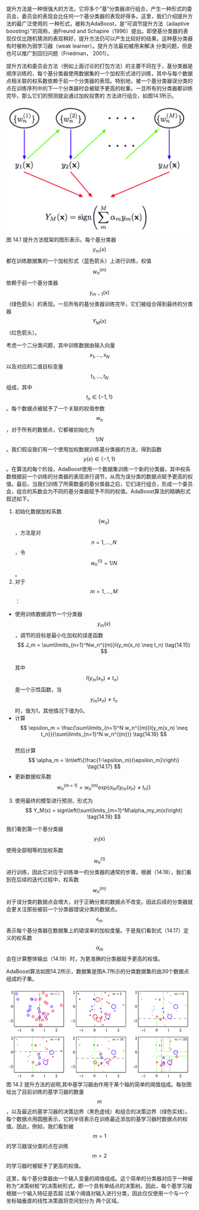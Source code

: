 提升方法是一种很强大的方法，它将多个“基”分类器进行组合，产生一种形式的委员会，委员会的表现会比任何一个基分类器的表现好得多。这里，我们介绍提升方法的最广泛使用的 一种形式，被称为AdaBoost，是“可调节提升方法（adaptive boosting）”的简称，由Freund and Schapire（1996）提出。即使基分类器的表现仅仅比随机猜测的表现稍好，提升方法仍可以产生比较好的结果。这种基分类器有时被称为弱学习器（weak learner）。提升方法最初被用来解决 分类问题，但是也可以推广到回归问题（Friedman， 2001）。    

提升方法和委员会方法（例如上面讨论的打包方法）的主要不同在于，基分类器是顺序训练的，每个基分类器使用数据集的一个加权形式进行训练，其中与每个数据点相关联的权系数依赖于前一个分类器的表现。特别地，被一个基分类器误分类的点在训练序列中的下一个分类器时会被赋予更高的权重。一旦所有的分类器都训练完毕，那么它们的预测就会通过加权投票的 方法进行组合，如图14.1所示。    

![图 14-1](images/14_1.png)      
图 14.1 提升方法框架的图形表示。每个基分类器$$ y_m(x) $$都在训练数据集的一个加权形式（蓝色箭头）上进行训练，权值$$ w_n^{(m)} $$依赖于前一个基分类器$$ y_{m-1}(x) $$（绿色箭头）的表现。一旦所有的基分类器训练完毕，它们被组合得到最终的分类器$$ Y_M(x) $$（红色箭头）。

考虑一个二分类问题，其中训练数据由输入向量$$ x_1,...,x_N $$以及对应的二值目标变量$$ t_1,...,t_N $$组成，其中$$ t_n \in \{−1,1\} $$。每个数据点被赋予了一个关联的权值参数$$ w_n $$，对于所有的数据点，它都被初始化为$$ 1 / N $$。我们假设我们有一个使用加权数据训练基分类器的方法，得到函数$$ y(x) \in \{−1,1\} $$。在算法的每个阶段，AdaBoost使用一个数据集训练一个新的分类器，其中权系数根据前一个训练的分类器的表现进行调节，从而为误分类的数据点赋予更高的权值。最后，当我们训练了所需数量的基分类器之后，它们进行组合，形成一个委员会，组合的系数会为不同的基分类器赋予不同的权值。AdaBoost算法的精确形式叙述如下。    

1. 初始化数据加权系数$$ \{w_n\} $$，方法是对$$ n = 1,...,N $$，令$$ w_n^{(1)} = 1 / N $$。    
2. 对于$$ m = 1,...,M $$：    
* 使用训练数据调节一个分类器$$ y_m(x) $$，调节的目标是最小化加权的误差函数    
$$
J_m = \sum\limits_{n=1}^Nw_n^{(m)}I(y_m(x_n) \neq t_n) \tag{14.15}
$$    
其中$$ I(y_m(x_n) \neq t_n）$$是一个示性函数，当$$ y_m(x_n) \neq t_n $$时，值为1，其他情况下值为0。    
* 计算    
$$
\epsilon_m = \frac{\sum\limits_{n=1}^N w_n^{(m)}I(y_m(x_n) \neq t_n)}{\sum\limits_{n=1}^N w_n^{(m)}} \tag{14.16}
$$    
然后计算    
$$
\alpha_m = \ln\left\{\frac{1-\epsilon_m}{\epsilon_m}\right\} \tag{14.17}
$$    
* 更新数据权系数     
$$
w_n^{(m+1)} = w_n^{(m)}exp\{\alpha_mI(y_m(x_n) \neq t_n)\} \tag{14.18}
$$    
3. 使用最终的模型进行预测，形式为    
$$
Y_M(x) = sign\left(\sum\limits_{m=1}^M\alpha_my_m(x)\right) \tag{14.19}
$$    

我们看到第一个基分类器$$ y_1(x) $$使用全部相等的加权系数$$ w_n^{(1)} $$进行训练，因此它对应于训练单一的分类器的通常的步骤。根据（14.18），我们看到在后续的迭代过程中，权系数$$ w_n^{(m)} $$对于误分类的数据点会增大，对于正确分类的数据点不改变。因此后续的分类器就会更关注那些被前一个分类器错误分类的数据点。$$ \epsilon_m $$表示每个基分类器在数据集上的错误率的加权度量。于是我们看到式（14.17）定义的权系数$$ \alpha_m $$会在计算整体输出（14.19）时，为更准确的分类器赋予更高的权值。    

AdaBoost算法如图14.2所示，数据集是图A.7所示的分类数据集的由30个数据点组成的子集。    

![图 14-2](images/14_2.png)      
图 14.2 提升方法的说明,其中基学习器由作用于某个轴的简单的阈值组成。每张图给出了目前训练的基学习器的数量$$ m $$，以及最近的基学习器的决策边界（黑色虚线）和组合的决策边界（绿色实线）。每个数据点用圆圈表示，它的半径表示在训练最近添加的基学习器时数据点的权值。因此，例如，我们看到被$$ m = 1 $$的学习器误分类的点在训练$$ m = 2 $$的学习器时被赋予了更高的权值。

这里，每个基分类器由一个输入变量的阈值组成。这个简单的分类器对应于一种被称为“决策树桩”的决策树形式，即一个具有单结点的决策树。因此，每个基学习器根据一个输入特征是否超 过某个阈值对输入进行分类，因此仅仅使用一个与一个坐标轴垂直的线性决策面将空间划分为 两个区域。
